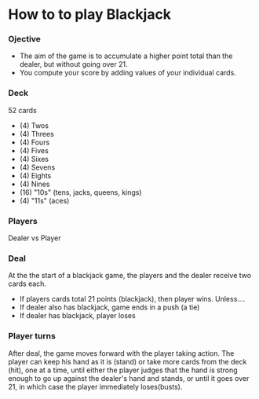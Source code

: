 # How to to play Blackjack

### Ojective
* The aim of the game is to accumulate a higher point total than the dealer, but without going over 21.  
* You compute your score by adding values of your individual cards.

### Deck
52 cards
* (4) Twos
* (4) Threes
* (4) Fours
* (4) Fives
* (4) Sixes
* (4) Sevens
* (4) Eights
* (4) Nines
* (16) "10s" (tens, jacks, queens, kings)
* (4) "11s" (aces)

### Players
Dealer vs Player

### Deal
At the the start of a blackjack game, the players and the dealer receive two cards each.
* If players cards total 21 points (blackjack), then player wins. Unless....
* If dealer also has blackjack, game ends in a push (a tie)
* If dealer has blackjack, player loses

### Player turns
After deal, the game moves forward with the player taking action.
The player can keep his hand as it is (stand) or take more cards from the deck (hit), one at a time, until either the player judges that the hand is strong enough to go up against the dealer's hand and stands, or until it goes over 21, in which case the player immediately loses(busts).
